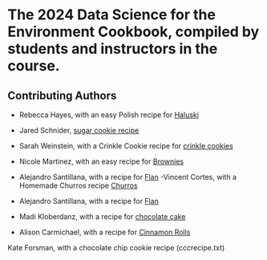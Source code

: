 # The 2024 Data Science for the Environment Cookbook, compiled by students and instructors in the course.  

## Contributing Authors

- Rebecca Hayes, with an easy Polish recipe for [Haluski](haluski.txt) 

- Jared Schnider, [sugar cookie recipe](recipe.txt)

- Sarah Weinstein, with a Crinkle Cookie recipe for [crinkle cookies](recipe.txt)

- Nicole Martinez, with an easy recipe for [Brownies](brownies.txt) 

- Alejandro Santillana, with a recipe for [Flan](flan.txt)
-Vincent Cortes, with a Homemade Churros recipe [Churros](HomemadeChurros.txt)

- Alejandro Santillana, with a recipe for [Flan](flan.txt)

- Madi Kloberdanz, with a recipe for [chocolate cake](Death_by_chocolate_cake.txt)

- Alison Carmichael, with a recipe for [Cinnamon Rolls](Cinnamonrolls.txt)

Kate Forsman, with a chocolate chip cookie recipe (cccrecipe.txt) 

